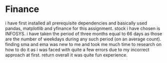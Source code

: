 # Finance
i have first installed all prerequisite dependencies
and basically used pandas, matplotlib and yfinance for this assignment.
stock i have chosen is INFOSYS.
i have taken the period of three months equal to 66 days as those are the number of weekdays during any such period (on an average count).
finding sma and ema was new to me and took me much time to research on how to do it as i was faced with quite a few errors due to my incorrect approach at first.  return
overall it was quite fun experience.

